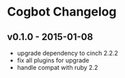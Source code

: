 Cogbot Changelog
===================

## v0.1.0 - 2015-01-08
- upgrade dependency to cinch 2.2.2
- fix all plugins for upgrade
- handle compat with ruby 2.2
